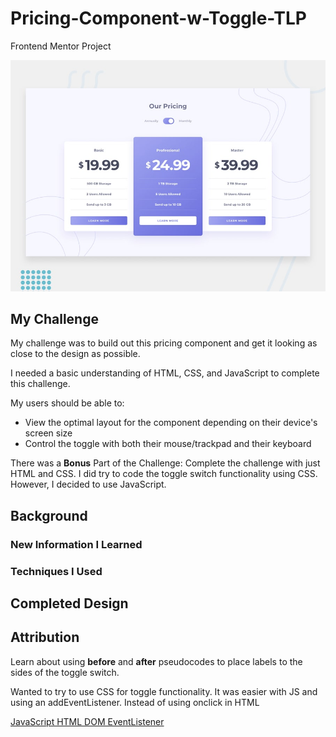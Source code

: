 # Pricing-Component-w-Toggle-TLP
Frontend Mentor Project

![Design preview for Pricing Component with Toggle Challenge](./design/desktop-preview.jpg)


## My Challenge

My challenge was to build out this pricing component and get it looking as close to the design as possible.

I needed a basic understanding of HTML, CSS, and JavaScript to complete this challenge. 

My users should be able to:

- View the optimal layout for the component depending on their device's screen size
- Control the toggle with both their mouse/trackpad and their keyboard

There was a  **Bonus** Part of the Challenge: Complete the challenge with just HTML and CSS. I did try to code the toggle switch functionality using CSS. However, I decided to use JavaScript. 

## Background

### New Information I Learned

### Techniques I Used


## Completed Design

## Attribution





Learn about using **before** and **after** pseudocodes to place labels to the sides of the toggle switch.

Wanted to try to use CSS for toggle functionality. It was easier with JS and using an addEventListener. Instead of using onclick in HTML

[JavaScript HTML DOM EventListener](https://www.w3schools.com/js/js_htmldom_eventlistener.asp)
